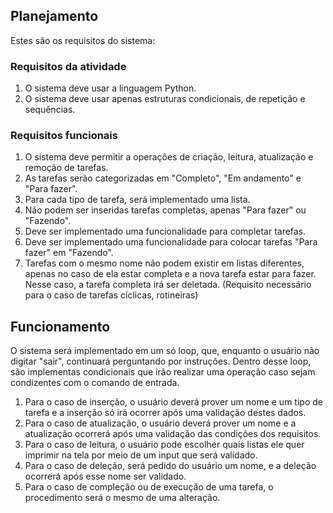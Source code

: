 ## Planejamento

Estes são os requisitos do sistema:

### Requisitos da atividade

1. O sistema deve usar a linguagem Python.
2. O sistema deve usar apenas estruturas condicionais, de repetição e sequências.

### Requisitos funcionais

1. O sistema deve permitir a operações de criação, leitura, atualização e remoção de tarefas.
2. As tarefas serão categorizadas em "Completo", "Em andamento" e "Para fazer".
3. Para cada tipo de tarefa, será implementado uma lista.
4. Não podem ser inseridas tarefas completas, apenas "Para fazer" ou "Fazendo".
5. Deve ser implementado uma funcionalidade para completar tarefas.
6. Deve ser implementado uma funcionalidade para colocar tarefas "Para fazer" em "Fazendo".
6. Tarefas com o mesmo nome não podem existir em listas diferentes, apenas no caso de ela estar completa e a nova tarefa estar para fazer. Nesse caso, a tarefa completa irá ser deletada. (Requisito necessário para o caso de tarefas cíclicas, rotineiras)

## Funcionamento

O sistema será implementado em um só loop, que, enquanto o usuário não digitar "sair", continuará perguntando por instruções. Dentro desse loop, são implementas condicionais que irão realizar uma operação caso sejam condizentes com o comando de entrada. 

1. Para o caso de inserção, o usuário deverá prover um nome e um tipo de tarefa e a inserção só irá ocorrer após uma validação destes dados.
2. Para o caso de atualização, o usuário deverá prover um nome e a atualização ocorrerá após uma validação das condições dos requisitos.
3. Para o caso de leitura, o usuário pode escolher quais listas ele quer imprimir na tela por meio de um input que será validado.
4. Para o caso de deleção, será pedido do usuário um nome, e a deleção ocorrerá após esse nome ser validado.
5. Para o caso de compleção ou de execução de uma tarefa, o procedimento será o mesmo de uma alteração.

